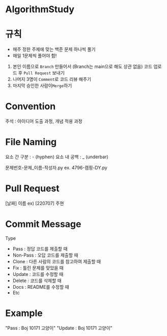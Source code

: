 # AlgorithmStudy

# 규칙
- 매주 정한 주제에 맞는 백준 문제 하나씩 풀기
- 매일 1문제씩 풀어야 함!
1. 본인 이름으로 ```Branch``` 만들어서 (Branch는 main으로 해도 상관 없음) 코드 업로드 후 ```Pull Request``` 보내기
2. 나머지 3명이 ```Comment```로 코드 리뷰 해주기
3. 마지막 승인한 사람이```Merge```하기

# Convention
주석 : 아이디어 도출 과정, 개념 적용 과정

# File Naming

요소 간 구분 : - (hyphen)
요소 내 공백 : _ (underbar)

문제번호-문제_이름-작성자.py ex. 4796-캠핑-DY.py

# Pull Request

[날짜] 이름
ex) [220707] 주현

# Commit Message
Type
- Pass  : 정답 코드를 제출할 때
- Non-Pass : 오답 코드를 제출할 때  
- Clone : 다른 사람의 코드를 참고하여 제출할 때
- Fix   : 틀린 문제를 맞았을 때
- Update : 코드를 수정할 때
- Delete : 코드를 삭제할 때
- Docs  : README를 수정할 때
- Etc

# Example
"Pass : Boj 10171 고양이"
"Update : Boj 10171 고양이"
